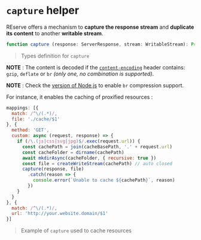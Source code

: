 # `capture` helper

REserve offers a mechanism to **capture the response stream** and **duplicate its content** to another **writable stream**.

```typescript
function capture (response: ServerResponse, stream: WritableStream): Promise<void>
```

> Types definition for `capture`

**NOTE** : The content is decoded if the [`content-encoding`](https://developer.mozilla.org/en-US/docs/Web/HTTP/Headers/Content-Encoding) header contains: `gzip`, `deflate` or `br` *(only one, no combination is supported)*.

**NOTE** : Check the [version of Node.js](https://nodejs.org/api/zlib.html#zlib_class_zlib_brotlicompress) to enable `br` compression support.

For instance, it enables the caching of proxified resources :

```JavaScript
mappings: [{
  match: /^\/(.*)/,
  file: './cache/$1'
}, {
  method: 'GET',
  custom: async (request, response) => {
    if (/\.(js|css|svg|jpg)$/.exec(request.url)) {
      const cachePath = join(cacheBasePath, '.' + request.url)
      const cacheFolder = dirname(cachePath)
      await mkdirAsync(cacheFolder, { recursive: true })
      const file = createWriteStream(cachePath) // auto closed
      capture(response, file)
        .catch(reason => {
          console.error(`Unable to cache ${cachePath}`, reason)
        })
    }
  }
}, {
  match: /^\/(.*)/,
  url: 'http://your.website.domain/$1'
}]
```

> Example of `capture` used to cache resources
